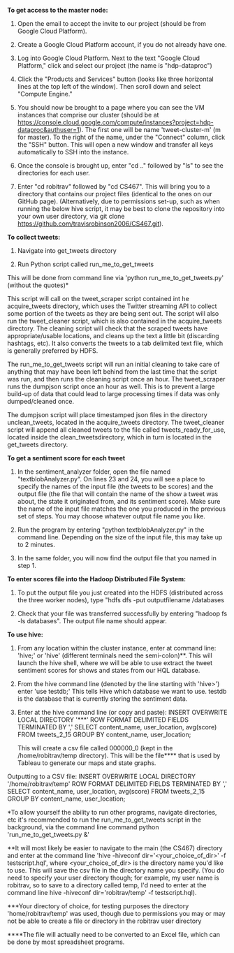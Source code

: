 <b>To get access to the master node:</b>

1) Open the email to accept the invite to our project (should be from Google Cloud Platform).

2) Create a Google Cloud Platform account, if you do not already have one.

3) Log into Google Cloud Platform. Next to the text "Google Cloud Platform," click and select our project (the name is "hdp-dataproc")

4) Click the "Products and Services" button (looks like three horizontal lines at the top left of the window). Then scroll down and select "Compute Engine."

5) You should now be brought to a page where you can see the VM instances that comprise our cluster (should be at https://console.cloud.google.com/compute/instances?project=hdp-dataproc&authuser=1). The first one will be name 'tweet-cluster-m' (m for master). To the right of the name, under the "Connect" column, click the "SSH" button. This will open a new window and transfer all keys automatically to SSH into the instance.

6) Once the console is brought up, enter "cd .." followed by "ls" to see the directories for each user.

7) Enter "cd robitrav" followed by "cd CS467". This will bring you to a directory that contains our project files (identical to the ones on our GitHub page). (Alternatively, due to permissions set-up, such as when running the below hive script, it may be best
to clone the repository into your own user directory, via git clone https://github.com/travisrobinson2006/CS467.git).

<b>To collect tweets:</b>

1) Navigate into get_tweets directory

2) Run Python script called run_me_to_get_tweets

This will be done from command line via 'python run_me_to_get_tweets.py' (without the quotes)*
	
This script will call on the tweet_scraper script contained int he acquire_tweets directory, which uses the Twitter streaming 		API to collect some portion of the tweets as they are being sent out. The script will also run the tweet_cleaner script, which 		is also contained in the acquire_tweets directory. The cleaning script will check that the scraped tweets have 				appropriate/usable locations, and cleans up the text a little bit (discarding hashtags, etc). It also converts the tweets to a tab delimited text file, which is generally preferred by HDFS.

The run_me_to_get_tweets script will run an initial cleaning to take care of anything that may have been left behind from the last
	time that the script was run, and then runs the cleaning script once an hour. The tweet_scraper runs the dumpjson script once an 
	hour as well. This is to prevent a large build-up of data that could lead to large processing times if data was only dumped/cleaned once.
	
The dumpjson script will place timestamped json files in the directory unclean_tweets, located in the acquire_tweets directory. The 
	tweet_cleaner script will append all cleaned tweets to the file called tweets_ready_for_use, located inside the clean_tweetsdirectory,
	which in turn is located in the get_tweets directory.	

<b>To get a sentiment score for each tweet</b>

1) In the sentiment_analyzer folder, open the file named "textblobAnalyzer.py". On lines 23 and 24, you will see a place to specify the names of the input file (the tweets to be scores) and the output file (the file that will contain the name of the show a tweet was about, the state it originated from, and its sentiment score). Make sure the name of the input file matches the one you produced in the previous set of steps. You may choose whatever output file name you like.

2) Run the program by entering "python textblobAnalyzer.py" in the command line. Depending on the size of the input file, this may take up to 2 minutes. 

3) In the same folder, you will now find the output file that you named in step 1.

<b>To enter scores file into the Hadoop Distributed File System:</b>

1) To put the output file you just created into the HDFS (distributed across the three worker nodes), type "hdfs dfs -put outputfilename /databases

2) Check that your file was transferred successfully by entering "hadoop fs -ls databases". The output file name should appear.


<b>To use hive:</b>

1)	From any location within the cluster instance, enter at command line: 'hive;' or 'hive' (different terminals need the semi-colon)**. This will launch the hive shell, where we will be able to use extract the tweet sentiment scores for shows and states from our HQL database.

2)	From the hive command line (denoted by the line starting with 'hive>') enter 'use testdb;' This tells Hive which database we want to use. testdb is the database that is currently storing the sentiment data.

3)	Enter at the hive command line (or copy and paste):
	INSERT OVERWRITE LOCAL DIRECTORY '<directory>***' 
	ROW FORMAT DELIMITED 
	FIELDS TERMINATED BY ','
	SELECT content_name, user_location, avg(score) FROM tweets_2_15 GROUP BY content_name, user_location;
	
	This will create a csv file called 000000_0 (kept in the /home/robitrav/temp directory). This will be the file**** that is used 	by Tableau to generate our maps and state graphs.

Outputting to a CSV file:
INSERT OVERWRITE LOCAL DIRECTORY '/home/robitrav/temp' 
ROW FORMAT DELIMITED 
FIELDS TERMINATED BY ','
SELECT content_name, user_location, avg(score) FROM tweets_2_15 GROUP BY content_name, user_location;

*To allow yourself the ability to run other programs, navigate directories, etc it's recommended to run the run_me_to_get_tweets
script in the background, via the command line command python 'run_me_to_get_tweets.py &'

**It will most likely be easier to navigate to the main (the CS467) directory and enter at the command line 'hive -hiveconf dir='<your_choice_of_dir>' -f testscript.hql',
where <your_choice_of_dir> is the directory name you'd like to use. This will save the csv file in the directory name you specify. (You do need to specify your
user directory though; for example, my user name is robitrav, so to save to a directory called temp, I'd need to enter at the command line 
hive -hiveconf dir='robitrav/temp' -f testscript.hql).

***Your directory of choice, for testing purposes the directory 'home/robitrav/temp' was used, though due to permissions you may or may not be able to create a file or directory in the robitrav user directory

****The file will actually need to be converted to an Excel file, which can be done by most spreadsheet programs.
